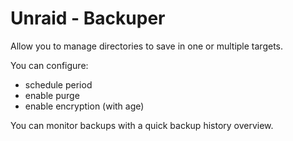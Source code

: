 # Unraid - Backuper

Allow you to manage directories to save in one or multiple targets.

You can configure:
- schedule period
- enable purge
- enable encryption (with age)

You can monitor backups with a quick backup history overview.

